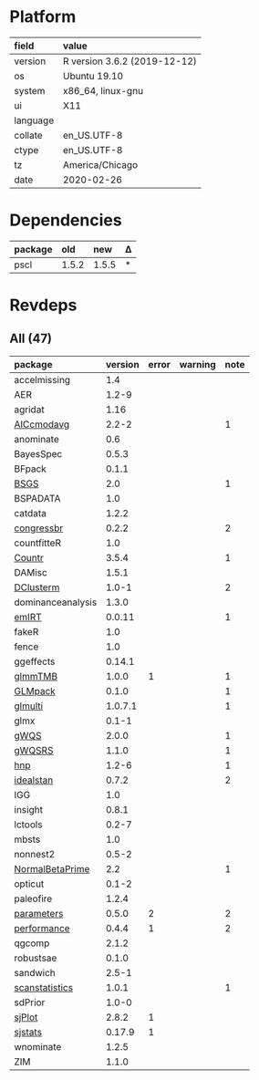 # Platform

|field    |value                        |
|:--------|:----------------------------|
|version  |R version 3.6.2 (2019-12-12) |
|os       |Ubuntu 19.10                 |
|system   |x86_64, linux-gnu            |
|ui       |X11                          |
|language |                             |
|collate  |en_US.UTF-8                  |
|ctype    |en_US.UTF-8                  |
|tz       |America/Chicago              |
|date     |2020-02-26                   |

# Dependencies

|package |old   |new   |Δ  |
|:-------|:-----|:-----|:--|
|pscl    |1.5.2 |1.5.5 |*  |

# Revdeps

## All (47)

|package                                        |version |error |warning |note |
|:----------------------------------------------|:-------|:-----|:-------|:----|
|accelmissing                                   |1.4     |      |        |     |
|AER                                            |1.2-9   |      |        |     |
|agridat                                        |1.16    |      |        |     |
|[AICcmodavg](problems.md#aiccmodavg)           |2.2-2   |      |        |1    |
|anominate                                      |0.6     |      |        |     |
|BayesSpec                                      |0.5.3   |      |        |     |
|BFpack                                         |0.1.1   |      |        |     |
|[BSGS](problems.md#bsgs)                       |2.0     |      |        |1    |
|BSPADATA                                       |1.0     |      |        |     |
|catdata                                        |1.2.2   |      |        |     |
|[congressbr](problems.md#congressbr)           |0.2.2   |      |        |2    |
|countfitteR                                    |1.0     |      |        |     |
|[Countr](problems.md#countr)                   |3.5.4   |      |        |1    |
|DAMisc                                         |1.5.1   |      |        |     |
|[DClusterm](problems.md#dclusterm)             |1.0-1   |      |        |2    |
|dominanceanalysis                              |1.3.0   |      |        |     |
|[emIRT](problems.md#emirt)                     |0.0.11  |      |        |1    |
|fakeR                                          |1.0     |      |        |     |
|fence                                          |1.0     |      |        |     |
|ggeffects                                      |0.14.1  |      |        |     |
|[glmmTMB](problems.md#glmmtmb)                 |1.0.0   |1     |        |1    |
|[GLMpack](problems.md#glmpack)                 |0.1.0   |      |        |1    |
|[glmulti](problems.md#glmulti)                 |1.0.7.1 |      |        |1    |
|glmx                                           |0.1-1   |      |        |     |
|[gWQS](problems.md#gwqs)                       |2.0.0   |      |        |1    |
|[gWQSRS](problems.md#gwqsrs)                   |1.1.0   |      |        |1    |
|[hnp](problems.md#hnp)                         |1.2-6   |      |        |1    |
|[idealstan](problems.md#idealstan)             |0.7.2   |      |        |2    |
|IGG                                            |1.0     |      |        |     |
|insight                                        |0.8.1   |      |        |     |
|lctools                                        |0.2-7   |      |        |     |
|mbsts                                          |1.0     |      |        |     |
|nonnest2                                       |0.5-2   |      |        |     |
|[NormalBetaPrime](problems.md#normalbetaprime) |2.2     |      |        |1    |
|opticut                                        |0.1-2   |      |        |     |
|paleofire                                      |1.2.4   |      |        |     |
|[parameters](problems.md#parameters)           |0.5.0   |2     |        |2    |
|[performance](problems.md#performance)         |0.4.4   |1     |        |2    |
|qgcomp                                         |2.1.2   |      |        |     |
|robustsae                                      |0.1.0   |      |        |     |
|sandwich                                       |2.5-1   |      |        |     |
|[scanstatistics](problems.md#scanstatistics)   |1.0.1   |      |        |1    |
|sdPrior                                        |1.0-0   |      |        |     |
|[sjPlot](problems.md#sjplot)                   |2.8.2   |1     |        |     |
|[sjstats](problems.md#sjstats)                 |0.17.9  |1     |        |     |
|wnominate                                      |1.2.5   |      |        |     |
|ZIM                                            |1.1.0   |      |        |     |

